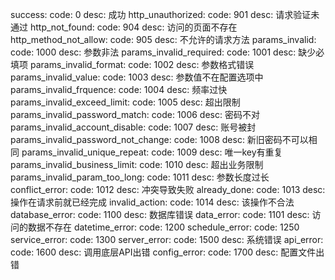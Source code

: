 success:
  code: 0
  desc: 成功
http_unauthorized:
  code: 901
  desc: 请求验证未通过
http_not_found:
  code: 904
  desc: 访问的页面不存在
http_method_not_allow:
  code: 905
  desc: 不允许的请求方法
params_invalid:
  code: 1000
  desc: 参数非法
params_invalid_required:
  code: 1001
  desc: 缺少必填项
params_invalid_format:
  code: 1002
  desc: 参数格式错误
params_invalid_value:
  code: 1003
  desc: 参数值不在配置选项中
params_invalid_frquence:
  code: 1004
  desc: 频率过快
params_invalid_exceed_limit:
  code: 1005
  desc: 超出限制
params_invalid_password_match:
  code: 1006
  desc: 密码不对
params_invalid_account_disable:
  code: 1007
  desc: 账号被封
params_invalid_password_not_change:
  code: 1008
  desc: 新旧密码不可以相同
params_invalid_unique_repeat:
  code: 1009
  desc: 唯一key有重复
params_invalid_business_limit:
  code: 1010
  desc: 超出业务限制
params_invalid_param_too_long:
  code: 1011
  desc: 参数长度过长
conflict_error:
  code: 1012
  desc: 冲突导致失败
already_done:
  code: 1013
  desc: 操作在请求前就已经完成
invalid_action:
  code: 1014
  desc: 该操作不合法
database_error:
  code: 1100
  desc: 数据库错误
data_error:
  code: 1101
  desc: 访问的数据不存在
datetime_error:
  code: 1200
schedule_error:
  code: 1250
service_error:
  code: 1300
server_error:
  code: 1500
  desc: 系统错误
api_error:
  code: 1600
  desc: 调用底层API出错
config_error:
  code: 1700
  desc: 配置文件出错

